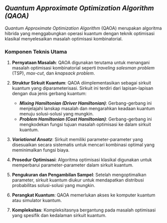 ## *Quantum Approximate Optimization Algorithm (QAOA)*

*Quantum Approximate Optimization Algorithm* (QAOA) merupakan algoritma hibrida yang menggabungkan operasi kuantum dengan teknik optimisasi klasikal menyelesaikan masalah optimisasi kombinatorial. 

### Komponen Teknis Utama

1. **Pernyataan Masalah**: QAOA digunakan terutama untuk menangani masalah optimisasi kombinatorial seperti *traveling salesman problem* (TSP), *max-cut*, dan *knapsack problem*.

2. **Struktur Sirkuit Kuantum**: QAOA diimplementasikan sebagai sirkuit kuantum yang diparameterisasi. Sirkuit ini terdiri dari lapisan-lapisan dengan dua jenis gerbang kuantum:
   
   - ***Mixing Hamiltonian (Driver Hamiltonian)***: Gerbang-gerbang ini menjelajahi lanskap masalah dan mengarahkan keadaan kuantum menuju solusi-solusi yang mungkin.
   - ***Problem Hamiltonian (Cost Hamiltonian)***: Gerbang-gerbang ini mengkodekan fungsi tujuan masalah optimisasi ke dalam sirkuit kuantum.

3. ***Variational Ansatz***: Sirkuit memiliki parameter-parameter yang disesuaikan secara sistematis untuk mencari kombinasi optimal yang meminimalkan fungsi biaya.

4. **Prosedur Optimisasi**: Algoritma optimisasi klasikal digunakan untuk memperbarui parameter-parameter dalam sirkuit kuantum.

5. **Pengukuran dan Pengambilan Sampel**: Setelah mengoptimalkan parameter, sirkuit kuantum diukur untuk mendapatkan distribusi probabilitas solusi-solusi yang mungkin.

6. **Perangkat Kuantum**: QAOA memerlukan akses ke komputer kuantum atau simulator kuantum.

7. **Kompleksitas**: Kompleksitasnya bergantung pada masalah optimisasi yang spesifik dan kedalaman sirkuit kuantum.
